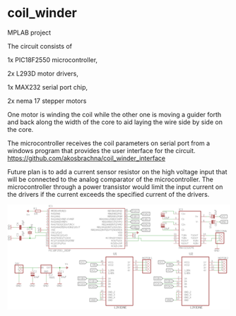 # coil_winder

MPLAB project

The circuit consists of 

1x PIC18F2550 microcontroller, 

2x L293D motor drivers, 

1x MAX232 serial port chip, 

2x nema 17 stepper motors

One motor is winding the coil while the other one is moving a guider forth and back along the width of the core
to aid laying the wire side by side on the core.

The microcontroller receives the coil parameters on serial port from a windows program 
that provides the user interface for the circuit. https://github.com/akosbrachna/coil_winder_interface

Future plan is to add a current sensor resistor on the high voltage input that will be connected to the analog comparator 
of the microcontroller. The microcontroller through a power transistor would limit the input current on the drivers
if the current exceeds the specified current of the drivers.

![Alt text](eagleCAD/circuit_schematic.png?raw=true "Circuit schematic")